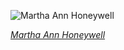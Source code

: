 
![Martha Ann Honeywell](https://upload.wikimedia.org/wikipedia/commons/thumb/5/5c/Paper_cut-out_with_The_Lord%27s_Prayer_MET_DP372401.jpg/525px-Paper_cut-out_with_The_Lord%27s_Prayer_MET_DP372401.jpg)

*[Martha Ann Honeywell](https://wikipedia.org/wiki/File:Paper_cut-out_with_The_Lord%27s_Prayer_MET_DP372401.jpg)*
